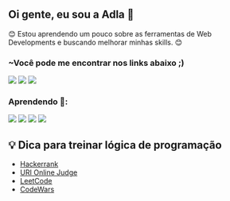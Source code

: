## Oi gente, eu sou a Adla 👋

:blush: Estou aprendendo um pouco sobre as ferramentas de Web Developments e buscando melhorar minhas skills. :blush:

### ~Você pode me encontrar nos links abaixo ;)

[<img src="https://img.shields.io/badge/linkedin-%230077B5.svg?&style=for-the-badge&logo=linkedin&logoColor=white" />](https://www.linkedin.com/in/adlagomes/) [<img src = "https://img.shields.io/badge/instagram-%23E4405F.svg?&style=for-the-badge&logo=instagram&logoColor=white">](https://www.instagram.com/dyboinha/) <img src="https://img.shields.io/badge/adlagomes@gmail.com-D14836?style=for-the-badge&logo=gmail&logoColor=white" />

### Aprendendo :open_book::
![](https://img.shields.io/badge/HTML5-E34F26?style=for-the-badge&logo=html5&logoColor=white) ![](https://img.shields.io/badge/CSS3-1572B6?style=for-the-badge&logo=css3&logoColor=white) ![](https://img.shields.io/badge/JavaScript-F7DF1E?style=for-the-badge&logo=javascript&logoColor=black) ![](https://camo.githubusercontent.com/4e4a3b5c3e9c00501ec866e2f2466c5a6032f838aca5f2cf3b14450e39e8a2f0/68747470733a2f2f696d672e736869656c64732e696f2f62616467652f72656163742532302d2532333230323332612e7376673f267374796c653d666f722d7468652d6261646765266c6f676f3d7265616374266c6f676f436f6c6f723d253233363144414642)
<!-- <hr> -->

<!-- ![Anurag's GitHub stats](https://github-readme-stats.vercel.app/api?username=adlagomes&theme=radical&show_icons=true) -->

<!-- <hr> -->

## 💡 Dica para treinar lógica de programação

- [Hackerrank](https://www.hackerrank.com/)
- [URI Online Judge](https://www.urionlinejudge.com.br/judge/en/login)
- [LeetCode](https://leetcode.com/)
- [CodeWars](https://www.codewars.com/)



<!--
**adlagomes/adlagomes** is a ✨ _special_ ✨ repository because its `README.md` (this file) appears on your GitHub profile.

Here are some ideas to get you started:

- 🔭 I’m currently working on ...
- 🌱 I’m currently learning ...
- 👯 I’m looking to collaborate on ...
- 🤔 I’m looking for help with ...
- 💬 Ask me about ...
- 📫 How to reach me: ...
- 😄 Pronouns: ...
- ⚡ Fun fact: ...
-->
